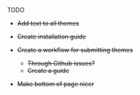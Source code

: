 TODO

- ~~Add text to all themes~~
- ~~Create installation guide~~
- ~~Create a workflow for submitting themes~~
  - ~~Through Github issues?~~
  - ~~Create a guide~~

- ~~Make bottom of page nicer~~

